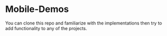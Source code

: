 # Mobile-Demos

You can clone this repo and familiarize with the implementations then try to add functionality to any of the projects.
